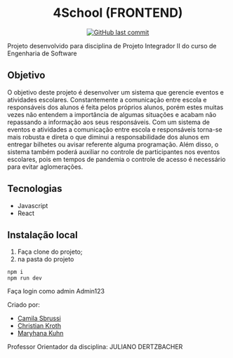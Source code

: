 <h1 align="center"> 4School (FRONTEND) </h1>

<p align="center">
 
  <a href="https://github.com/camisbrussi/4School_frontend_JS/commits/master">
    <img alt="GitHub last commit" src="https://img.shields.io/github/last-commit/camisbrussi/4School_frontend_JS">
  </a>

</p>

Projeto desenvolvido para disciplina de Projeto Integrador II do curso de Engenharia de Software

## Objetivo

O objetivo deste projeto é desenvolver um sistema que gerencie eventos e atividades escolares. Constantemente a comunicação entre escola e responsáveis dos alunos é feita pelos próprios alunos, porém estes muitas vezes não entendem a importância de algumas situações e acabam não repassando a informação aos seus responsáveis.
Com um sistema de eventos e atividades a comunicação entre escola e responsáveis torna-se mais robusta e direta o que diminui a responsabilidade dos alunos em entregar bilhetes ou avisar referente alguma programação.
Além disso, o sistema também poderá auxiliar no controle de participantes nos eventos escolares, pois em tempos de pandemia o controle de acesso é necessário para evitar aglomerações.  


## Tecnologias
- Javascript
- React

## Instalação local
1. Faça clone do projeto;
2. na pasta do projeto
  ```
  npm i 
  npm run dev
  ``` 
 Faça login como admin Admin123

Criado por:
- [Camila Sbrussi](https://github.com/camisbrussi/) 
- [Christian Kroth](https://github.com/chriskroth/) 
- [Maryhana Kuhn](https://github.com/maryhanakuhn/) 

Professor Orientador da disciplina: JULIANO DERTZBACHER

